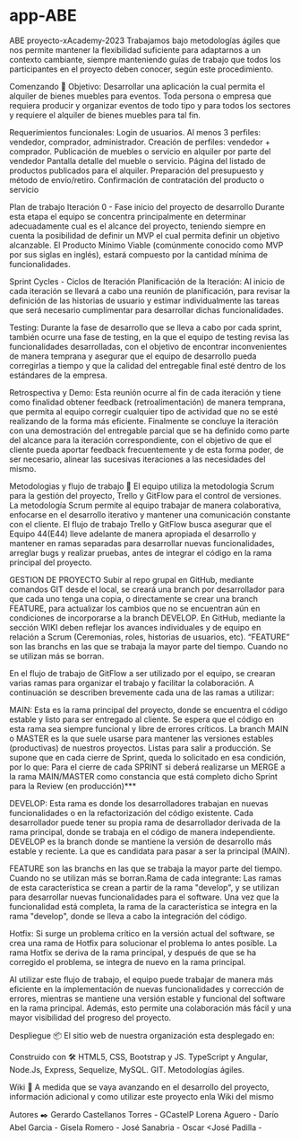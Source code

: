# app-ABE
ABE
proyecto-xAcademy-2023
Trabajamos bajo metodologías ágiles que nos permite mantener la flexibilidad suficiente para
adaptarnos a un contexto cambiante, siempre manteniendo guías de trabajo que todos los
participantes en el proyecto deben conocer, según este procedimiento.

Comenzando 🚀
Objetivo:
Desarrollar una aplicación la cual permita el alquiler de bienes muebles para eventos. Toda persona o
empresa que requiera producir y organizar eventos de todo tipo y para todos los sectores y requiere el
alquiler de bienes muebles para tal fin.

Requerimientos funcionales:
Login de usuarios. Al menos 3 perfiles: vendedor, comprador, administrador.
Creación de perfiles: vendedor + comprador.
Publicación de muebles o servicio en alquiler por parte del vendedor
Pantalla detalle del mueble o servicio.
Página del listado de productos publicados para el alquiler.
Preparación del presupuesto y método de envío/retiro.
Confirmación de contratación del producto o servicio

Plan de trabajo 
Iteración 0 - Fase inicio del proyecto de desarrollo
  Durante esta etapa el equipo se concentra principalmente en determinar adecuadamente cual es el
  alcance del proyecto, teniendo siempre en cuenta la posibilidad de definir un MVP el cual permita
  definir un objetivo alcanzable. El Producto Mínimo Viable (comúnmente conocido como MVP por
  sus siglas en inglés), estará compuesto por la cantidad mínima de funcionalidades.

Sprint Cycles - Ciclos de Iteración
  Planificación de la Iteración: Al inicio de cada iteración se llevará a cabo una reunión de planificación,
  para revisar la definición de las historias de usuario y estimar individualmente las tareas que será
  necesario cumplimentar para desarrollar dichas funcionalidades.

Testing: Durante la fase de desarrollo que se lleva a cabo por cada sprint, también ocurre una fase de
testing, en la que el equipo de testing revisa las funcionalidades desarrolladas, con el objetivo de
encontrar inconvenientes de manera temprana y asegurar que el equipo de desarrollo pueda
corregirlas a tiempo y que la calidad del entregable final esté dentro de los estándares de la empresa.

Retrospectiva y Demo: Esta reunión ocurre al fin de cada iteración y tiene como finalidad obtener
feedback (retroalimentación) de manera temprana, que permita al equipo corregir cualquier tipo de
actividad que no se esté realizando de la forma más eficiente.
Finalmente se concluye la iteración con una demostración del entregable parcial que se ha definido
como parte del alcance para la iteración correspondiente, con el objetivo de que el cliente pueda
aportar feedback frecuentemente y de esta forma poder, de ser necesario, alinear las sucesivas
iteraciones a las necesidades del mismo.


Metodologias y flujo de trabajo 🤝
El equipo utiliza la metodología Scrum para la gestión del proyecto, Trello y GitFlow para el control de versiones. La metodología Scrum permite al equipo trabajar de manera colaborativa, enfocarse en el desarrollo iterativo y mantener una comunicación constante con el cliente. El flujo de trabajo Trello y GitFlow busca asegurar que el Equipo 44(E44) lleve adelante de manera apropiada el desarrollo y mantener en ramas separadas para desarrollar nuevas funcionalidades, arreglar bugs y realizar pruebas, antes de integrar el código en la rama principal del proyecto.


GESTION DE PROYECTO
Subir al repo grupal en GitHub, mediante comandos GIT desde el local, se creará una branch por desarrollador para que cada uno tenga una copia, o directamente se crear una branch FEATURE, para actualizar los cambios que no se encuentran aún en condiciones de incorporarse a la branch DEVELOP.
En GitHub, mediante la sección WIKI deben reflejar los avances individuales y de equipo en relación a Scrum (Ceremonias, roles, historias de usuarios, etc).
“FEATURE” son las branchs en las que se trabaja la mayor parte del tiempo. Cuando no se utilizan más se borran.




En el flujo de trabajo de GitFlow a ser utilizado por el equipo, se crearan varias ramas para organizar el trabajo y facilitar la colaboración.
A continuación se describen brevemente cada una de las ramas a utilizar:

MAIN: Esta es la rama principal del proyecto, donde se encuentra el código estable y listo para ser entregado al cliente. Se espera que el código en esta rama sea siempre funcional y libre de errores críticos.
La branch MAIN o MASTER es la que suele usarse para mantener las versiones estables (productivas) de nuestros proyectos. Listas para
salir a producción. Se supone que en cada cierre de Sprint, queda lo solicitado en esa condición, por lo que:
Para el cierre de cada SPRINT si  deberá realizarse un MERGE a la rama MAIN/MASTER como constancia que está completo dicho Sprint para
la Review (en producción)***

DEVELOP: Esta rama es donde los desarrolladores trabajan en nuevas funcionalidades o en la refactorización del código existente. Cada desarrollador puede tener su propia rama de desarrollador derivada de la rama principal, donde se trabaja en el código de manera independiente.
DEVELOP es la branch donde se mantiene la versión de desarrollo más estable y reciente. La que es candidata para pasar a ser la principal (MAIN).

FEATURE son las branchs en las que se trabaja la mayor parte del tiempo. Cuando no se utilizan más se borran.Rama de cada integrante: Las ramas de esta característica se crean a partir de la rama "develop", y se utilizan para desarrollar nuevas funcionalidades para el software. Una vez que la funcionalidad está completa, la rama de la característica se integra en la rama "develop", donde se lleva a cabo la integración del código.

Hotfix: Si surge un problema crítico en la versión actual del software, se crea una rama de Hotfix para solucionar el problema lo antes posible. La rama Hotfix se deriva de la rama principal, y después de que se ha corregido el problema, se integra de nuevo en la rama principal.

Al utilizar este flujo de trabajo, el equipo puede trabajar de manera más eficiente en la implementación de nuevas funcionalidades y corrección de errores, mientras se mantiene una versión estable y funcional del software en la rama principal. Además, esto permite una colaboración más fácil y una mayor visibilidad del progreso del proyecto.

Despliegue 📦
El sitio web de nuestra organización esta desplegado en: 

Construido con 🛠️
HTML5, CSS, Bootstrap y JS.
TypeScript y Angular,
Node.Js, Express, Sequelize, MySQL.
GIT.
Metodologías ágiles.

Wiki 📖
A medida que se vaya avanzando en el desarrollo del proyecto, información adicional y como utilizar este proyecto enla Wiki del mismo


Autores ✒️
Gerardo Castellanos Torres - GCastelP
Lorena Aguero -
Darío Abel Garcia -
Gisela Romero -
José Sanabria -
Oscar <José Padilla -
